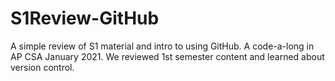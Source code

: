 # S1Review-GitHub
A simple review of S1 material and intro to using GitHub. A code-a-long in AP CSA January 2021. We reviewed 1st semester content and learned about version control.
